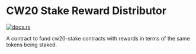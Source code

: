# CW20 Stake Reward Distributor

[![docs.rs](https://img.shields.io/docsrs/cw20-stake-reward-distributor?logo=docsdotrs)](https://docs.rs/cw20-stake-reward-distributor/latest/cw20_stake_reward_distributor/)

A contract to fund cw20-stake contracts with rewards in terms of the
same tokens being staked.

